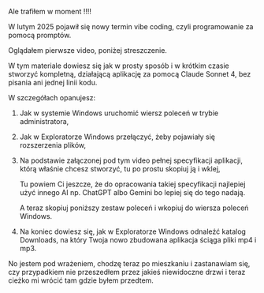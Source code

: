 
Ale trafiłem w moment !!!!

W lutym 2025 pojawił się nowy termin vibe coding, czyli programowanie za pomocą promptów.

Oglądałem pierwsze video, poniżej streszczenie.

W tym materiale dowiesz się jak w prosty sposób i w krótkim czasie stworzyć kompletną, działającą aplikację za pomocą Claude Sonnet 4, bez pisania ani jednej linii kodu.

W szczegółach opanujesz:

1. Jak w systemie Windows uruchomić wiersz poleceń w trybie administratora,

2. Jak w Exploratorze Windows przełączyć, żeby pojawiały się rozszerzenia plików,

3. Na podstawie załączonej pod tym video pełnej specyfikacji aplikacji, którą właśnie chcesz stworzyć,
   tu po prostu skopiuj ją i wklej, 

   Tu powiem Ci jeszcze, że do opracowania takiej specyfikacji najlepiej użyć innego AI np. ChatGPT albo Gemini bo lepiej się do tego nadają.

   A teraz skopiuj poniższy zestaw poleceń i wkopiuj do wiersza poleceń Windows.

4. Na koniec dowiesz się, jak w Exploratorze Windows odnaleźć katalog Downloads, na który Twoja nowo zbudowana aplikacja ściąga pliki mp4 i mp3.

No jestem pod wrażeniem, chodzę teraz po mieszkaniu i zastanawiam się, czy przypadkiem nie przeszedłem przez jakieś niewidoczne drzwi i teraz cieżko mi wrócić tam gdzie byłem przedtem.
